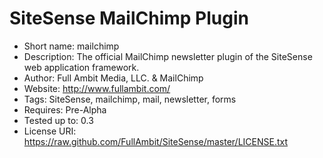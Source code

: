 SiteSense MailChimp Plugin
=================
 - Short name: mailchimp
 - Description: The official MailChimp newsletter plugin of the SiteSense web application framework.
 - Author: Full Ambit Media, LLC. & MailChimp
 - Website: http://www.fullambit.com/
 - Tags: SiteSense, mailchimp, mail, newsletter, forms
 - Requires: Pre-Alpha
 - Tested up to: 0.3
 - License URI: https://raw.github.com/FullAmbit/SiteSense/master/LICENSE.txt